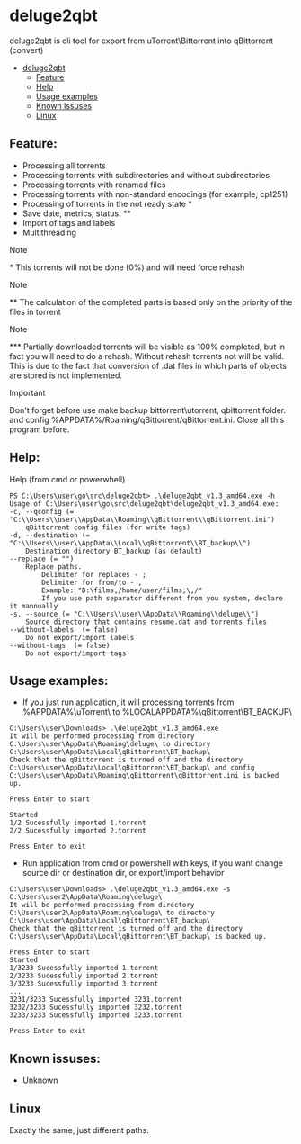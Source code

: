 # deluge2qbt
deluge2qbt is cli tool for export from uTorrent\Bittorrent into qBittorrent (convert)
- [deluge2qbt](#deluge2qbt)
	- [Feature](#user-content-feature)
	- [Help](#user-content-help)
	- [Usage examples](#user-content-usage-examples)
	- [Known issuses](#user-content-known-issuses)
	- [Linux](#user-content-linux)
	
Feature:
---------
 - Processing all torrents
 - Processing torrents with subdirectories and without subdirectories
 - Processing torrents with renamed files
 - Processing torrents with non-standard encodings (for example, cp1251)
 - Processing of torrents in the not ready state *
 - Save date, metrics, status. **
 - Import of tags and labels
 - Multithreading

> [!NOTE]
> \* This torrents will not be done (0%) and will need force rehash

> [!NOTE]
>\*\* The calculation of the completed parts is based only on the priority of the files in torrent

> [!NOTE]
>\*\*\* Partially downloaded torrents will be visible as 100% completed, but in fact you will need to do a rehash. Without rehash torrents not will be valid. This is due to the fact that conversion of .dat files in which parts of objects are stored is not implemented.

> [!IMPORTANT]
> Don't forget before use make backup bittorrent\utorrent, qbittorrent folder. and config %APPDATA%/Roaming/qBittorrent/qBittorrent.ini. Close all this program before.

Help:
-------

Help (from cmd or powerwhell)

```
PS C:\Users\user\go\src\deluge2qbt> .\deluge2qbt_v1.3_amd64.exe -h
Usage of C:\Users\user\go\src\deluge2qbt\deluge2qbt_v1.3_amd64.exe:
-c, --qconfig (= "C:\\Users\\user\\AppData\\Roaming\\qBittorrent\\qBittorrent.ini")
    qBittorrent config files (for write tags)
-d, --destination (= "C:\\Users\\user\\AppData\\Local\\qBittorrent\\BT_backup\\")
    Destination directory BT_backup (as default)
--replace (= "")
    Replace paths.
        Delimiter for replaces - ;
        Delimiter for from/to - ,
        Example: "D:\films,/home/user/films;\,/"
        If you use path separator different from you system, declare it mannually
-s, --source (= "C:\\Users\\user\\AppData\\Roaming\\deluge\\")
    Source directory that contains resume.dat and torrents files
--without-labels  (= false)
    Do not export/import labels
--without-tags  (= false)
    Do not export/import tags
```

Usage examples:
----------------

- If you just run application, it will processing torrents from %APPDATA%\uTorrent\ to %LOCALAPPDATA%\qBittorrent\BT_BACKUP\
```
C:\Users\user\Downloads> .\deluge2qbt_v1.3_amd64.exe
It will be performed processing from directory C:\Users\user\AppData\Roaming\deluge\ to directory C:\Users\user\AppData\Local\qBittorrent\BT_backup\
Check that the qBittorrent is turned off and the directory C:\Users\user\AppData\Local\qBittorrent\BT_backup\ and config C:\Users\user\AppData\Roaming\qBittorrent\qBittorrent.ini is backed up.

Press Enter to start

Started
1/2 Sucessfully imported 1.torrent
2/2 Sucessfully imported 2.torrent

Press Enter to exit
```

- Run application from cmd or powershell with keys, if you want change source dir or destination dir, or export/import behavior
```
C:\Users\user\Downloads> .\deluge2qbt_v1.3_amd64.exe -s C:\Users\user2\AppData\Roaming\deluge\
It will be performed processing from directory C:\Users\user2\AppData\Roaming\deluge\ to directory C:\Users\user\AppData\Local\qBittorrent\BT_backup\
Check that the qBittorrent is turned off and the directory C:\Users\user\AppData\Local\qBittorrent\BT_backup\ is backed up.

Press Enter to start
Started
1/3233 Sucessfully imported 1.torrent
2/3233 Sucessfully imported 2.torrent
3/3233 Sucessfully imported 3.torrent
...
3231/3233 Sucessfully imported 3231.torrent
3232/3233 Sucessfully imported 3232.torrent
3233/3233 Sucessfully imported 3233.torrent

Press Enter to exit
```
Known issuses:
---------------
 - Unknown

Linux
----------
Exactly the same, just different paths.
